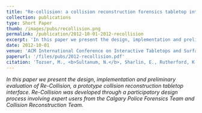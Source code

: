 ```yaml
---
title: "Re-collision: a collision reconstruction forensics tabletop interface"
collection: publications
type: Short Paper
thumb: /images/pubs/recollision.png
permalink: /publication/2012-10-01-2012-recollision
excerpt: 'In this paper we present the design, implementation and preliminary evaluation of Re-Collision, a prototype collision reconstruction tabletop interface. Re-Collision was developed through a participatory design process involving expert users from the Calgary Police Forensics Team and Collision Reconstruction Team.'
date: 2012-10-01
venue: 'ACM International Conference on Interactive Tabletops and Surfaces (ITS&apos;12)'
paperurl: '/files/pubs/2012-recollision.pdf'
citation: 'Tozser, M., <b>Sultanum, N.</b>, Sharlin, E., Rutherford, K. and Foster, C., 2012, November. <b>Re-collision: a collision reconstruction forensics tabletop interface</b>. In <i>Proceedings of the 2012 ACM international conference on Interactive tabletops and surfaces</i> (pp. 81-84). ACM.'
---
```

_In this paper we present the design, implementation and preliminary evaluation of Re-Collision, a prototype collision reconstruction tabletop interface. Re-Collision was developed through a participatory design process involving expert users from the Calgary Police Forensics Team and Collision Reconstruction Team._
